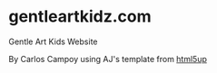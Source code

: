 # gentleartkidz.com
Gentle Art Kids Website

By Carlos Campoy using AJ's template from <a href="https://html5up.net/">html5up<a/>
